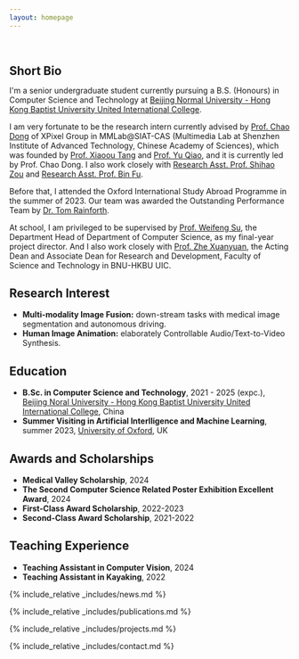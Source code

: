 ```yaml
---
layout: homepage
---
```


<h1 id="about-me"></h1>

<h2 style="margin: 60px 0px 10px;">Short Bio</h2>

I'm a senior undergraduate student currently pursuing a B.S. (Honours) in Computer Science and Technology at <a href="https://www.uic.edu.cn/en/">Beijing Normal University - Hong Kong Baptist University United International College</a>.

I am very fortunate to be the research intern currently advised by <a href="https://xpixel.group/2010/01/20/chaodong.html">Prof. Chao Dong</a> of XPixel Group in MMLab@SIAT-CAS (Multimedia Lab at Shenzhen Institute of Advanced Technology, Chinese Academy of Sciences), which was founded by <a href="https://www.ie.cuhk.edu.hk/faculty/Tang-Xiaoou-Sean/">Prof. Xiaoou Tang</a> and <a href="https://scholar.google.com/citations?user=gFtI-8QAAAAJ&hl=en">Prof. Yu Qiao</a>, and it is currently led by Prof. Chao Dong. I also work closely with <a href="https://jimmyzou.github.io/">Research Asst. Prof. Shihao Zou</a> and <a href="https://scholar.google.com/citations?hl=en&user=9WhK1y4AAAAJ&view_op=list_works">Research Asst. Prof. Bin Fu</a>.

Before that, I attended the Oxford International Study Abroad Programme in the summer of 2023. Our team was awarded the Outstanding Performance Team by <a href="https://www.stats.ox.ac.uk/people/tom-rainforth">Dr. Tom Rainforth</a>.

At school, I am privileged to be supervised by <a href="https://fst.uic.edu.cn/en/faculty/faculty.htm#/wfsu/en">Prof. Weifeng Su</a>, the Department Head of Department of Computer Science, as my final-year project director. And I also work closely with <a href="https://fst.uic.edu.cn/en/faculty/faculty.htm#/zhexuanyuan/en">Prof. Zhe Xuanyuan</a>, the Acting Dean and Associate Dean for Research and Development, Faculty of Science and Technology in BNU-HKBU UIC.

## Research Interest

- **Multi-modality Image Fusion:** down-stream tasks with medical image segmentation and autonomous driving.
- **Human Image Animation:** elaborately Controllable Audio/Text-to-Video Synthesis.

## Education
- **B.Sc. in Computer Science and Technology**, 2021 - 2025 (expc.), [Beijing Noral University - Hong Kong Baptist University United International College](https://www.uic.edu.cn/en/), China
- **Summer Visiting in Artificial Interlligence and Machine Learning**, summer 2023, [University of Oxford](https://www.ox.ac.uk/), UK

## Awards and Scholarships
- **Medical Valley Scholarship**, 2024
- **The Second Computer Science Related Poster Exhibition Excellent Award**, 2024
- **First-Class Award Scholarship**, 2022-2023
- **Second-Class Award Scholarship**, 2021-2022

## Teaching Experience
- **Teaching Assistant in Computer Vision**, 2024
- **Teaching Assistant in Kayaking**, 2022

{% include_relative _includes/news.md %}

{% include_relative _includes/publications.md %}

{% include_relative _includes/projects.md %}

{% include_relative _includes/contact.md %}
